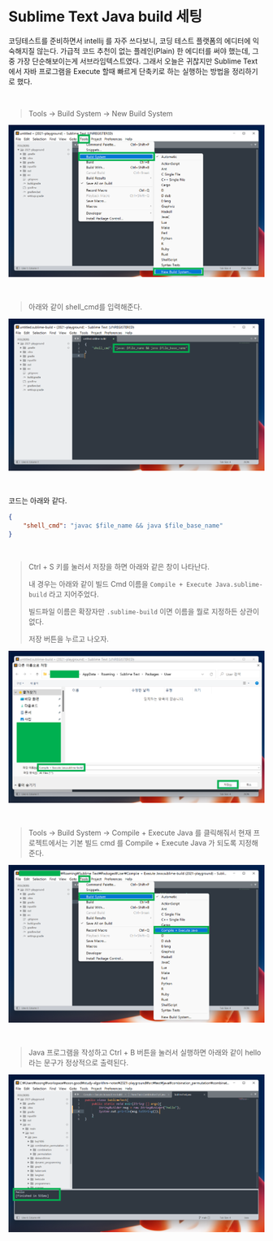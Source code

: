 # Sublime Text Java build 세팅

코딩테스트를 준비하면서 intellij 를 자주 쓰다보니, 코딩 테스트 플랫폼의 에디터에 익숙해지질 않는다. 가급적 코드 추천이 없는 플레인(Plain) 한 에디터를 써야 했는데, 그 중 가장 단순해보이는게 서브라임텍스트였다. 그래서 오늘은 귀찮지만 Sublime Text 에서 자바 프로그램을 Execute 할때 빠르게 단축키로 하는 실행하는 방법을 정리하기로 했다.<br>

<br>

>  Tools → Build System → New Build System

![1](./img/SUBLIME-TEXT-BUILD/1.png)

<br>

> 아래와 같이 shell_cmd를 입력해준다.

![1](./img/SUBLIME-TEXT-BUILD/2.png)

<br>

코드는 아래와 같다.

```json
{
	"shell_cmd": "javac $file_name && java $file_base_name"
}
```

<br>

>  Ctrl + S 키를 눌러서 저장을 하면 아래와 같은 창이 나타난다.
>
> 내 경우는 아래와 같이 빌드 Cmd 이름을 `Compile + Execute Java.sublime-build` 라고 지어주었다.
>
> 빌드파일 이름은 확장자만  `.sublime-build` 이면 이름을 뭘로 지정하든 상관이 없다.
>
> 저장 버튼을 누르고 나오자.

![1](./img/SUBLIME-TEXT-BUILD/3.png)

<br>

> Tools → Build System → Compile + Execute Java 를 클릭해줘서 현재 프로젝트에서는 기본 빌드 cmd 를 Compile + Execute Java 가 되도록 지정해준다.

![1](./img/SUBLIME-TEXT-BUILD/4.png)

<br>

> Java 프로그램을 작성하고 Ctrl + B 버튼을 눌러서 실행하면 아래와 같이 hello 라는 문구가 정상적으로 출력된다.

![1](./img/SUBLIME-TEXT-BUILD/5.png)

<br>







